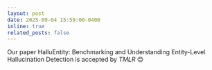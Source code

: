 ```yaml
---
layout: post
date: 2025-09-04 15:59:00-0400
inline: true
related_posts: false
---
```


Our paper HalluEntity: Benchmarking and Understanding Entity-Level Hallucination Detection is accepted by *TMLR* :blush:
